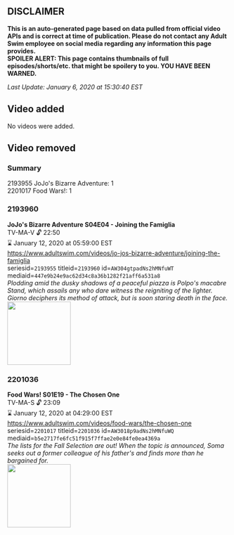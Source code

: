 ## DISCLAIMER
**This is an auto-generated page based on data pulled from official video APIs and is correct at time of publication. Please do not contact any Adult Swim employee on social media regarding any information this page provides.**  
**SPOILER ALERT: This page contains thumbnails of full episodes/shorts/etc. that might be spoilery to you. YOU HAVE BEEN WARNED.**  

_Last Update: January 6, 2020 at 15:30:40 EST_
## Video added
No videos were added.  
## Video removed
### Summary
2193955 JoJo's Bizarre Adventure: 1  
2201017 Food Wars!: 1  
### 2193960
**JoJo's Bizarre Adventure S04E04 - Joining the Famiglia**  
TV-MA-V 🔓 22:50  
⌛ January 12, 2020 at 05:59:00 EST  
https://www.adultswim.com/videos/jo-jos-bizarre-adventure/joining-the-famiglia  
seriesid=`2193955` titleid=`2193960` id=`AW304gtpadNs2hMNfuWT` mediaid=`447e9b24e9ac62d34c8a36b1282f21aff6a531a8`  
_Plodding amid the dusky shadows of a peaceful piazza is Polpo's macabre Stand, which assails any who dare witness the reigniting of the lighter. Giorno deciphers its method of attack, but is soon staring death in the face._  
<a href="https://media.cdn.adultswim.com/uploads/20191022/thumbnails/2_1910221511494-jojo_goldenwind_004.jpg"><img src="https://media.cdn.adultswim.com/uploads/20191022/thumbnails/2_1910221511494-jojo_goldenwind_004.jpg" height="144px" /></a>
### 2201036
**Food Wars! S01E19 - The Chosen One**  
TV-MA-S 🔓 23:09  
⌛ January 12, 2020 at 04:29:00 EST  
https://www.adultswim.com/videos/food-wars/the-chosen-one  
seriesid=`2201017` titleid=`2201036` id=`AW3018p9adNs2hMNfuWQ` mediaid=`b5e2717fe6fc51f915f7ffae2e0e84fe0ea4369a`  
_The lists for the Fall Selection are out! When the topic is announced, Soma seeks out a former colleague of his father's and finds more than he bargained for._  
<a href="https://media.cdn.adultswim.com/uploads/20191022/thumbnails/2_191022150414-foodwars_019.jpg"><img src="https://media.cdn.adultswim.com/uploads/20191022/thumbnails/2_191022150414-foodwars_019.jpg" height="144px" /></a>
